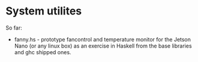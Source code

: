 # System utilites
So far:
- fanny.hs - prototype fancontrol and temperature monitor for the Jetson Nano (or any linux box) as an exercise in Haskell from the base libraries and ghc shipped ones.
